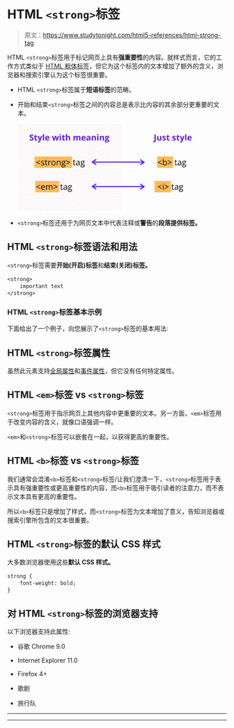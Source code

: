 # HTML `<strong>`标签

> 原文：<https://www.studytonight.com/html5-references/html-strong-tag>

HTML `<strong>`标签用于标记网页上具有**强重要性**的内容。就样式而言，它的工作方式类似于 [HTML 粗体标签](https://www.studytonight.com/html5-references/html-b-tag)，但它为这个标签内的文本增加了额外的含义，浏览器和搜索引擎认为这个标签很重要。

*   HTML `<strong>`标签属于**短语标签**的范畴。

*   开始和结束`<strong>`标签之间的内容总是表示比内容的其余部分更重要的文本。

    ![difference between bold and strong tag](img/1834577cbd10e1a888d1d70359cdf251.png)

*   `<strong>`标签还用于为网页文本中代表注释或**警告**的**段落提供标签。**

## HTML `<strong>`标签语法和用法

`<strong>`标签需要**开始(开启)标签**和**结束(关闭)标签。**

```
<strong>
    important text
</strong> 
```

### HTML `<strong>`标签基本示例

下面给出了一个例子，向您展示了`<strong>`标签的基本用法:

## HTML `<strong>`标签属性

虽然此元素支持[全局属性](https://www.studytonight.com/html5-references/html-global-attributes)和[事件属性](https://www.studytonight.com/html5-references/html-event-attributes)，但它没有任何特定属性。

## HTML `<em>`标签 vs `<strong>`标签

`<strong>`标签用于指示网页上其他内容中更重要的文本。另一方面，`<em>`标签用于改变内容的含义，就像口语强调一样。

`<em>`和`<strong>`标签可以嵌套在一起，以获得更高的重要性。

## HTML `<b>`标签 vs `<strong>`标签

我们通常会混淆`<b>`标签和`<strong>`标签/让我们澄清一下，`<strong>`标签用于表示具有强重要性或更高重要性的内容，而`<b>`标签用于吸引读者的注意力，而不表示文本具有更高的重要性。

所以`<b>`标签只是增加了样式，而`<strong>`标签为文本增加了意义，告知浏览器或搜索引擎所包含的文本很重要。

## HTML `<strong>`标签的默认 CSS 样式

大多数浏览器使用这些**默认 CSS 样式。**

```
strong {
    font-weight: bold;
}
```

## 对 HTML `<strong>`标签的浏览器支持

以下浏览器支持此属性:

*   谷歌 Chrome 9.0

*   Internet Explorer 11.0

*   Firefox 4+

*   歌剧

*   旅行队

* * *

* * *